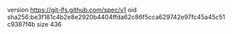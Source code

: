 version https://git-lfs.github.com/spec/v1
oid sha256:be3f181c4b2e8e2920b4404ffda62c86f5cca629742e97fc45a45c51c9387f4b
size 436
